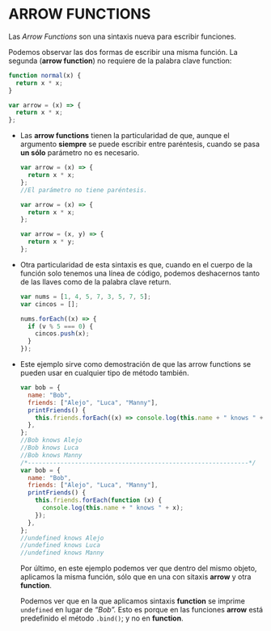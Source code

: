# ARROW FUNCTIONS

Las _Arrow Functions_ son una sintaxis nueva para escribir funciones.

Podemos observar las dos formas de escribir una misma función. La segunda (**arrow function**) no requiere de la palabra clave function:

```js
function normal(x) {
  return x * x;
}

var arrow = (x) => {
  return x * x;
};
```

- Las **arrow functions** tienen la particularidad de que, aunque el argumento **siempre** se puede escribir entre paréntesis, cuando se pasa **un sólo** parámetro no es necesario.

  ```js
  var arrow = (x) => {
    return x * x;
  };
  //El parámetro no tiene paréntesis.

  var arrow = (x) => {
    return x * x;
  };

  var arrow = (x, y) => {
    return x * y;
  };
  ```

- Otra particularidad de esta sintaxis es que, cuando en el cuerpo de la función solo tenemos una línea de código, podemos deshacernos tanto de las llaves como de la palabra clave return.

  ```js
  var nums = [1, 4, 5, 7, 3, 5, 7, 5];
  var cincos = [];

  nums.forEach((x) => {
    if (v % 5 === 0) {
      cincos.push(x);
    }
  });
  ```

- Este ejemplo sirve como demostración de que las arrow functions se pueden usar en cualquier tipo de método también.

  ```js
  var bob = {
    name: "Bob",
    friends: ["Alejo", "Luca", "Manny"],
    printFriends() {
      this.friends.forEach((x) => console.log(this.name + " knows " + x));
    },
  };
  //Bob knows Alejo
  //Bob knows Luca
  //Bob knows Manny
  /*-------------------------------------------------------------*/
  var bob = {
    name: "Bob",
    friends: ["Alejo", "Luca", "Manny"],
    printFriends() {
      this.friends.forEach(function (x) {
        console.log(this.name + " knows " + x);
      });
    },
  };
  //undefined knows Alejo
  //undefined knows Luca
  //undefined knows Manny
  ```

  Por último, en este ejemplo podemos ver que dentro del mismo objeto, aplicamos la misma función, sólo que en una con sitaxis **arrow** y otra **function**.

  Podemos ver que en la que aplicamos sintaxis **function** se imprime `undefined` en lugar de _“Bob”._ Esto es porque en las funciones **arrow** está predefinido el método `.bind()`; y no en **function**.
